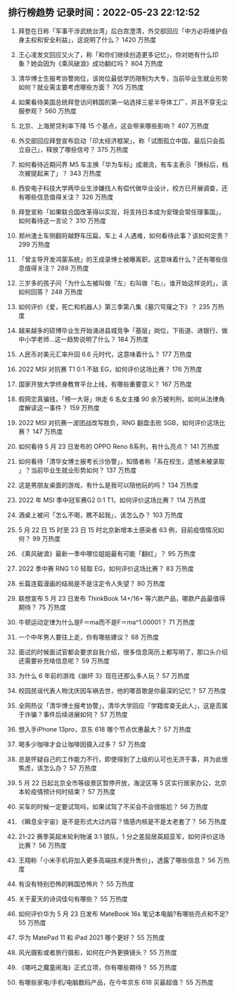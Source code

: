 
## 排行榜趋势 记录时间：2022-05-23 22:12:52
  
  1. 拜登在日称「军事干涉武统台湾」后白宫澄清，外交部回应「中方必将维护自身主权和安全利益」，这说明了什么？ 1420 万热度
    
  2. 王心凌发文回应又火了，称「和你们继续创造更多记忆」，你对她有什么印象？她会因为《乘风破浪》成功翻红吗？ 804 万热度
    
  3. 清华博士生报考协警岗位，该岗位最低学历限制为大专，当前毕业生就业形势如何？就业需主要考虑哪些方面？ 705 万热度
    
  4. 如果看待美国总统拜登访问韩国的第一站选择三星半导体工厂，并且不穿无尘服参观？ 560 万热度
    
  5. 北京、上海房贷利率下降 15 个基点，这会带来哪些影响？ 407 万热度
    
  6. 外交部回应拜登宣布启动「印太经济框架」，称「试图孤立中国，最后只会孤立自己」，释放了哪些信号？ 375 万热度
    
  7. 如何看待近期问界 M5 车主换「华为车标」成潮流，有车主表示「换标后，档次被提起来了」？ 343 万热度
    
  8. 西安电子科技大学两毕业生涉嫌找人有偿代做毕业设计，校方已开展调查，还有哪些信息值得关注？ 326 万热度
    
  9. 拜登宣称「如果联合国改革得以实现，将支持日本成为安理会常任理事国」，如何看待这一言论？ 310 万热度
    
  10. 郑州渣土车侧翻将越野车压扁，车上 4 人遇难，如何看待此事？该如何定责？ 299 万热度
    
  11. 「曾主导开发鸿蒙系统」的王成录博士被曝离职，这意味着什么？还有哪些信息值得关注？ 288 万热度
    
  12. 三岁多的孩子问「为什么左被叫做『左』右叫做『右』，谁开始这样说的」，该如何回答？ 248 万热度
    
  13. 如何评价《爱，死亡和机器人》第三季第八集《墓穴穹窿之下》？ 235 万热度
    
  14. 越来越多的硕博毕业生开始涌进县城竞争「基层」岗位，下街道、进银行、做中小学老师…这一趋势说明了什么？ 184 万热度
    
  15. 人民币对美元汇率升回 6.6 元时代，这意味着什么？ 177 万热度
    
  16. 2022 MSI 对抗赛 T1 0:1 不敌 EG，如何评价这场比赛？ 176 万热度
    
  17. 国家开放大学终身教育平台上线，有哪些重要意义？ 167 万热度
    
  18. 假网恋真骗钱，「榜一大哥」哄走 6 名女主播 90 余万被判刑，如何从法律角度解读这一事件？ 159 万热度
    
  19. 2022 MSI 对抗赛一波团战改写胜负，RNG 翻盘击败 SGB，如何评价这场比赛？ 147 万热度
    
  20. 如何看待 5 月 23 日发布的 OPPO Reno 8系列，有什么亮点？ 141 万热度
    
  21. 如何看待「清华女博士报考长沙协警」，知情者称「系在校生，遗憾未被录取 」？当前毕业生就业形势如何？ 137 万热度
    
  22. 这是男朋友桌面的游戏，有什么是我可以陪他玩的吗？ 134 万热度
    
  23. 2022 年 MSI 季中冠军赛G2 0:1 T1，如何评价这场比赛？ 114 万热度
    
  24. 酒桌上被问「怎么不喝，瞧不起我」，该怎么办？ 103 万热度
    
  25. 5 月 22 日 15 时至 23 日 15 时北京新增本土感染者 63 例，目前疫情情况如何？ 99 万热度
    
  26. 《乘风破浪》最新一季中哪位姐姐最有可能「翻红」？ 95 万热度
    
  27. 2022 季中赛 RNG 1:0 轻取 EG，如何评价这场比赛？ 83 万热度
    
  28. 长篇连载漫画的结局是不是注定令人失望？ 80 万热度
    
  29. 联想宣布 5 月 23 日发布 ThinkBook 14+/16+ 等六款产品，哪款产品最值得期待？ 75 万热度
    
  30. 牛顿运动定律为什么是F＝ma而不是F＝ma^1.00001？ 71 万热度
    
  31. 一个中年男人要往上走，你有哪些建议？ 68 万热度
    
  32. 面试的时候面试官都会要求自我介绍，很多信息简历上都写明了，那口头介绍还需要补充啥信息呢？ 59 万热度
    
  33. 为什么 6 年前的游戏《崩坏 3》现在还那么多人玩？ 57 万热度
    
  34. 校园民谣代表人物沈庆因车祸去世，他的哪首歌是你最深的记忆？ 57 万热度
    
  35. 全网热议「清华博士报考协警」，清华大学回应「学籍库查无此人」，这是否属于诈骗？事件后续进展如何？ 57 万热度
    
  36. 想入手iPhone 13pro，京东 618 哪个节点优惠最大？ 57 万热度
    
  37. 喝多少咖啡才会让咖啡因摄入过多？ 57 万热度
    
  38. 总是怀疑自己的工作能力不行，即使得到了上级的认可也无济于事，并为此很焦虑，该怎么办？ 57 万热度
    
  39. 5 月 22 日起北京全市等级景区暂停开放，海淀区等 5 区实行居家办公，北京本轮疫情预计何时结束？ 57 万热度
    
  40. 买车的时候一定要试驾吗，如果试驾了不买会不会很尴尬？ 56 万热度
    
  41. 《瞬息全宇宙》是不是形式大过内容？情感内核是不是太老套了？ 56 万热度
    
  42. 21-22 赛季英超末轮利物浦 3:1 狼队，1 分之差屈居英超亚军，如何评价这场比赛？ 56 万热度
    
  43. 王翔称「小米手机将加入更多高端技术提升售价」，透露了哪些信息？ 56 万热度
    
  44. 有没有特别恐怖的韩国恐怖片？ 55 万热度
    
  45. 关于夏天的诗词佳句有哪些？ 55 万热度
    
  46. 如何评价华为 5 月 23 日发布 MateBook 16s 笔记本电脑?有哪些亮点和不足? 55 万热度
    
  47. 华为 MatePad 11 和 iPad 2021 哪个更好？ 55 万热度
    
  48. 风光摄影或者旅行摄影，如何在户外更换镜头？ 55 万热度
    
  49. 《哪吒之魔童闹海》正式立项，你有哪些期待？ 55 万热度
    
  50. 有哪些家电/手机/电脑数码产品，在今年京东 618 买最超值？ 55 万热度
    